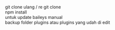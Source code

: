 git clone ulang / re git clone<br>
npm install<br>
untuk update baileys manual<br>
backup folder plugins atau plugins yang udah di edit
